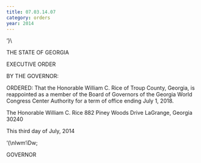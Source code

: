 ```yaml
---
title: 07.03.14.07
category: orders
year: 2014
---
```

 

‘}\

THE STATE OF GEORGIA

EXECUTIVE ORDER

BY THE GOVERNOR:

ORDERED: That the Honorable William C. Rice of Troup County, Georgia, is
reappointed as a member of the Board of Governors of the Georgia
World Congress Center Authority for a term of office ending July
1, 2018.

The Honorable William C. Rice
882 Piney Woods Drive
LaGrange, Georgia 30240

This third day of July, 2014

‘(\nIwm‘iDw;

GOVERNOR

